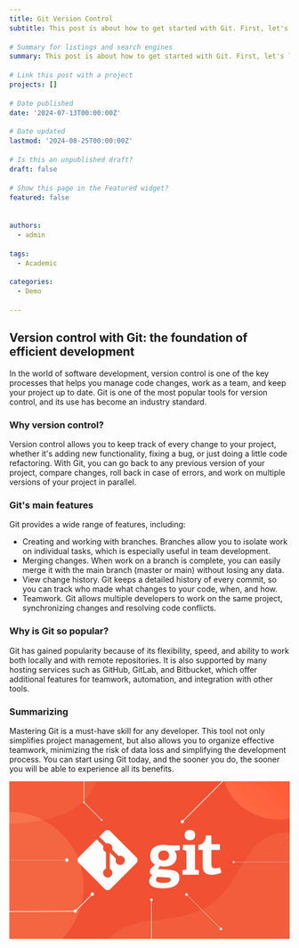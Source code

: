 ```yaml
---
title: Git Version Control
subtitle: This post is about how to get started with Git. First, let's learn the basics of version control systems.

# Summary for listings and search engines
summary: This post is about how to get started with Git. First, let's learn the basics of version control systems.

# Link this post with a project
projects: []

# Date published
date: '2024-07-13T00:00:00Z'

# Date updated
lastmod: '2024-08-25T00:00:00Z'

# Is this an unpublished draft?
draft: false

# Show this page in the Featured widget?
featured: false


authors:
  - admin

tags:
  - Academic

categories:
  - Demo 
  
---
```

## Version control with Git: the foundation of efficient development

In the world of software development, version control is one of the key processes that helps you manage code changes, work as a team, and keep your project up to date. Git is one of the most popular tools for version control, and its use has become an industry standard.

### Why version control?

Version control allows you to keep track of every change to your project, whether it's adding new functionality, fixing a bug, or just doing a little code refactoring. With Git, you can go back to any previous version of your project, compare changes, roll back in case of errors, and work on multiple versions of your project in parallel.

### Git's main features

Git provides a wide range of features, including:
- Creating and working with branches. Branches allow you to isolate work on individual tasks, which is especially useful in team development.
- Merging changes. When work on a branch is complete, you can easily merge it with the main branch (master or main) without losing any data.
- View change history. Git keeps a detailed history of every commit, so you can track who made what changes to your code, when, and how.
- Teamwork. Git allows multiple developers to work on the same project, synchronizing changes and resolving code conflicts.


### Why is Git so popular?

Git has gained popularity because of its flexibility, speed, and ability to work both locally and with remote repositories. It is also supported by many hosting services such as GitHub, GitLab, and Bitbucket, which offer additional features for teamwork, automation, and integration with other tools.

### Summarizing

Mastering Git is a must-have skill for any developer. This tool not only simplifies project management, but also allows you to organize effective teamwork, minimizing the risk of data loss and simplifying the development process. You can start using Git today, and the sooner you do, the sooner you will be able to experience all its benefits.

![Git](1.jpg)
